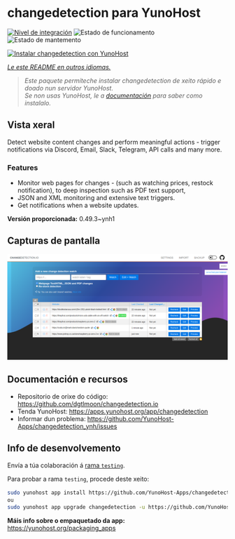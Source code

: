 <!--
NOTA: Este README foi creado automáticamente por <https://github.com/YunoHost/apps/tree/master/tools/readme_generator>
NON debe editarse manualmente.
-->

# changedetection para YunoHost

[![Nivel de integración](https://apps.yunohost.org/badge/integration/changedetection)](https://ci-apps.yunohost.org/ci/apps/changedetection/)
![Estado de funcionamento](https://apps.yunohost.org/badge/state/changedetection)
![Estado de mantemento](https://apps.yunohost.org/badge/maintained/changedetection)

[![Instalar changedetection con YunoHost](https://install-app.yunohost.org/install-with-yunohost.svg)](https://install-app.yunohost.org/?app=changedetection)

*[Le este README en outros idiomas.](./ALL_README.md)*

> *Este paquete permíteche instalar changedetection de xeito rápido e doado nun servidor YunoHost.*  
> *Se non usas YunoHost, le a [documentación](https://yunohost.org/install) para saber como instalalo.*

## Vista xeral

Detect website content changes and perform meaningful actions - trigger notifications via Discord, Email, Slack, Telegram, API calls and many more.

### Features

- Monitor web pages for changes - (such as watching prices, restock notification), to deep inspection such as PDF text support,
- JSON and XML monitoring and extensive text triggers.
- Get notifications when a website updates.


**Versión proporcionada:** 0.49.3~ynh1

## Capturas de pantalla

![Captura de pantalla de changedetection](./doc/screenshots/screenshot.png)

## Documentación e recursos

- Repositorio de orixe do código: <https://github.com/dgtlmoon/changedetection.io>
- Tenda YunoHost: <https://apps.yunohost.org/app/changedetection>
- Informar dun problema: <https://github.com/YunoHost-Apps/changedetection_ynh/issues>

## Info de desenvolvemento

Envía a túa colaboración á [rama `testing`](https://github.com/YunoHost-Apps/changedetection_ynh/tree/testing).

Para probar a rama `testing`, procede deste xeito:

```bash
sudo yunohost app install https://github.com/YunoHost-Apps/changedetection_ynh/tree/testing --debug
ou
sudo yunohost app upgrade changedetection -u https://github.com/YunoHost-Apps/changedetection_ynh/tree/testing --debug
```

**Máis info sobre o empaquetado da app:** <https://yunohost.org/packaging_apps>
